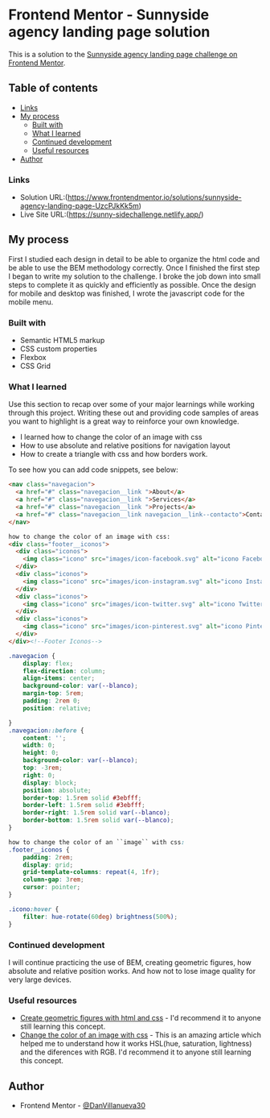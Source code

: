 # Frontend Mentor - Sunnyside agency landing page solution

This is a solution to the [Sunnyside agency landing page challenge on Frontend Mentor](https://www.frontendmentor.io/challenges/sunnyside-agency-landing-page-7yVs3B6ef). 

## Table of contents

  - [Links](#links)
- [My process](#my-process)
  - [Built with](#built-with)
  - [What I learned](#what-i-learned)
  - [Continued development](#continued-development)
  - [Useful resources](#useful-resources)
- [Author](#author)



### Links

- Solution URL:(https://www.frontendmentor.io/solutions/sunnyside-agency-landing-page-UzcPJkKk5m)
- Live Site URL:(https://sunny-sidechallenge.netlify.app/)

## My process

  First I studied each design in detail to be able to organize the html code and be able to use the BEM methodology correctly. Once I finished the first step I began to write my solution to the challenge. I broke the job down into small steps to complete it as quickly and efficiently as possible. Once the design for mobile and desktop was finished, I wrote the javascript code for the mobile menu.

### Built with

- Semantic HTML5 markup
- CSS custom properties
- Flexbox
- CSS Grid

### What I learned

Use this section to recap over some of your major learnings while working through this project. Writing these out and providing code samples of areas you want to highlight is a great way to reinforce your own knowledge.

- I learned how to change the color of an image with css
- How to use absolute and relative positions for navigation layout
- How to create a triangle with css and how borders work.

To see how you can add code snippets, see below:

```html
<nav class="navegacion">
  <a href="#" class="navegacion__link ">About</a>
  <a href="#" class="navegacion__link ">Services</a>
  <a href="#" class="navegacion__link ">Projects</a>
  <a href="#" class="navegacion__link navegacion__link--contacto">Contact</a>
</nav>

how to change the color of an image with css:
<div class="footer__iconos">
  <div class="iconos">
    <img class="icono" src="images/icon-facebook.svg" alt="icono Facebook">
  </div>
  <div class="iconos">
    <img class="icono" src="images/icon-instagram.svg" alt="icono Instagram">
  </div>
  <div class="iconos">
    <img class="icono" src="images/icon-twitter.svg" alt="icono Twitter">
  </div>
  <div class="iconos">
    <img class="icono" src="images/icon-pinterest.svg" alt="icono Pinterest">
  </div>
</div><!--Footer Iconos-->
```

```css
.navegacion {
    display: flex;
    flex-direction: column;
    align-items: center;
    background-color: var(--blanco);
    margin-top: 5rem;
    padding: 2rem 0;
    position: relative;

}
.navegacion::before {
    content: '';
    width: 0;
    height: 0;
    background-color: var(--blanco);
    top: -3rem;
    right: 0;
    display: block;
    position: absolute;
    border-top: 1.5rem solid #3ebfff;
    border-left: 1.5rem solid #3ebfff;
    border-right: 1.5rem solid var(--blanco);
    border-bottom: 1.5rem solid var(--blanco);
}

how to change the color of an ``image`` with css:
.footer__iconos {
    padding: 2rem;
    display: grid;
    grid-template-columns: repeat(4, 1fr);
    column-gap: 3rem;
    cursor: pointer;
}

.icono:hover {
    filter: hue-rotate(60deg) brightness(500%);   
}
```

### Continued development

I will continue practicing the use of BEM, creating geometric figures, how absolute and relative position works. And how not to lose image quality for very large devices.


### Useful resources

- [Create geometric figures with html and css](https://cybmeta.com/formas-basicas-con-css-triangulos-circulos-trapecios-rectangulos-cuadrados) - I'd recommend it to anyone still learning this concept.
- [Change the color of an image with css](https://es.stackoverflow.com/questions/87567/cambiar-color-de-una-imagen-con-css) - This is an amazing article which helped me to understand how it works HSL(hue, saturation, lightness) and the diferences with RGB. I'd recommend it to anyone still learning this concept.


## Author

- Frontend Mentor - [@DanVillanueva30](https://www.frontendmentor.io/profile/DanVillanueva30)

